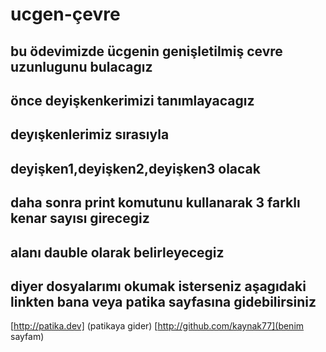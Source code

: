 # ucgen-çevre
## bu ödevimizde ücgenin genişletilmiş cevre uzunlugunu bulacagız
## önce deyişkenkerimizi tanımlayacagız 
## deyışkenlerimiz sırasıyla
## deyişken1,deyişken2,deyişken3 olacak
## daha sonra print komutunu kullanarak 3 farklı kenar sayısı girecegiz 
## alanı dauble olarak belirleyecegiz
## diyer dosyalarımı okumak isterseniz aşagıdaki linkten bana veya patika sayfasına gidebilirsiniz
[http://patika.dev] (patikaya gider)
 [http://github.com/kaynak77](benim sayfam)
